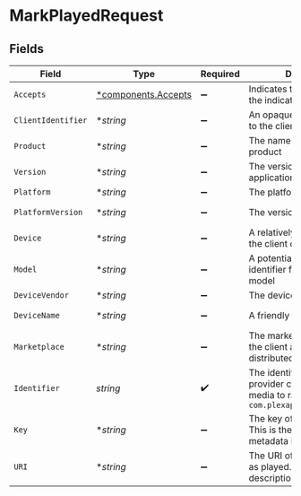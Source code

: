 # MarkPlayedRequest


## Fields

| Field                                                                                                       | Type                                                                                                        | Required                                                                                                    | Description                                                                                                 | Example                                                                                                     |
| ----------------------------------------------------------------------------------------------------------- | ----------------------------------------------------------------------------------------------------------- | ----------------------------------------------------------------------------------------------------------- | ----------------------------------------------------------------------------------------------------------- | ----------------------------------------------------------------------------------------------------------- |
| `Accepts`                                                                                                   | [*components.Accepts](../../models/components/accepts.md)                                                   | :heavy_minus_sign:                                                                                          | Indicates the client accepts the indicated media types                                                      |                                                                                                             |
| `ClientIdentifier`                                                                                          | **string*                                                                                                   | :heavy_minus_sign:                                                                                          | An opaque identifier unique to the client                                                                   | abc123                                                                                                      |
| `Product`                                                                                                   | **string*                                                                                                   | :heavy_minus_sign:                                                                                          | The name of the client product                                                                              | Plex for Roku                                                                                               |
| `Version`                                                                                                   | **string*                                                                                                   | :heavy_minus_sign:                                                                                          | The version of the client application                                                                       | 2.4.1                                                                                                       |
| `Platform`                                                                                                  | **string*                                                                                                   | :heavy_minus_sign:                                                                                          | The platform of the client                                                                                  | Roku                                                                                                        |
| `PlatformVersion`                                                                                           | **string*                                                                                                   | :heavy_minus_sign:                                                                                          | The version of the platform                                                                                 | 4.3 build 1057                                                                                              |
| `Device`                                                                                                    | **string*                                                                                                   | :heavy_minus_sign:                                                                                          | A relatively friendly name for the client device                                                            | Roku 3                                                                                                      |
| `Model`                                                                                                     | **string*                                                                                                   | :heavy_minus_sign:                                                                                          | A potentially less friendly identifier for the device model                                                 | 4200X                                                                                                       |
| `DeviceVendor`                                                                                              | **string*                                                                                                   | :heavy_minus_sign:                                                                                          | The device vendor                                                                                           | Roku                                                                                                        |
| `DeviceName`                                                                                                | **string*                                                                                                   | :heavy_minus_sign:                                                                                          | A friendly name for the client                                                                              | Living Room TV                                                                                              |
| `Marketplace`                                                                                               | **string*                                                                                                   | :heavy_minus_sign:                                                                                          | The marketplace on which the client application is distributed                                              | googlePlay                                                                                                  |
| `Identifier`                                                                                                | *string*                                                                                                    | :heavy_check_mark:                                                                                          | The identifier of the media provider containing the media to rate.  Typically `com.plexapp.plugins.library` |                                                                                                             |
| `Key`                                                                                                       | **string*                                                                                                   | :heavy_minus_sign:                                                                                          | The key of the item to rate.  This is the `ratingKey` found in metadata items                               |                                                                                                             |
| `URI`                                                                                                       | **string*                                                                                                   | :heavy_minus_sign:                                                                                          | The URI of the item to mark as played.  See intro for description of the URIs                               |                                                                                                             |